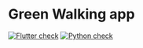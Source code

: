 # Green Walking app

[![Flutter check](https://github.com/Xennis/green-walking/workflows/Flutter%20check/badge.svg?branch=master&event=push)](https://github.com/Xennis/green-walking/actions?query=workflow%3A%22Flutter+check%22+event%3Apush+branch%3Amaster) [![Python check](https://github.com/Xennis/green-walking/workflows/Python%20check/badge.svg?branch=master&event=push)](https://github.com/Xennis/green-walking/actions?query=workflow%3A%22Python+check%22+event%3Apush+branch%3Amaster)
